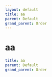 ```yaml
---
layout: default
title: aa
parent: Default
grand_parent: Order
---
```


# aa

```yaml
title: aa
parent: Default
grand_parent: Order
```
